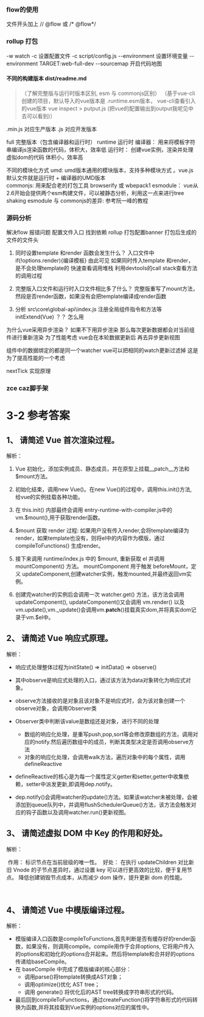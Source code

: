 ### flow的使用
文件开头加上 // @flow  或 /* @flow*/

### rollup 打包
-w watch
-c 设置配置文件 -c script/config.js
--environment 设置环境变量 --environment TARGET:web-full-dev
--sourcemap  开启代码地图

####  不同的构建版本 dist/readme.md 
  >（了解完整版与运行时版本区别, esm 与 commonjs区别）
  >（基于vue-cli创建的项目，默认导入的vue版本是 .runtime.esm版本， vue-cli查看引入的vue版本 vue inspect > putput.js (把vue的配置输出到output我呢见中去可以看到)）

.min.js  对应生产版本 
.js       对应开发版本

full      完整版本（包含编译器和运行时）
runtime   运行时
编译器： 用来将模板字符串编译js渲染函数的代码，体积大，效率低
运行时： 创建vue实例，渲染并处理虚拟dom的代码 体积小，效率高
  
   不同的模块化方式
umd:  umd版本通用的模块版本，支持多种模块方式 。vue.js默认文件就是运行时 + 编译器的UMD版本  
commonjs: 用来配合老的打包工具 browserify 或 wbepack1
esmodule： vue从2.6开始会提供两个esm构建文件，可以被静态分析，利用这一点来进行tree shaking
esmodule 与 commonjs的差异:  参考阮一峰的教程

### 源码分析
解决flow 报错问题
配置文件入口 找到依赖
rollup 打包配置banner 打包后生成的文件的文件头
1.  同时设置template 和render 函数会发生什么？
入口文件中if(!options.render){编译模板} 由此可见 如果同时传入template 和render，是不会处理template的
  快速查看调用堆栈 利用devtools的call stack查看方法的调用过程

2. 完整版入口文件和运行时入口文件相比多了什么？
完整版重写了mount方法，然段是否render函数，如果没有会把template编译成render函数

3. 分析
src\core\global-api\index.js 注册全局组件指令和方法等
initExtend(Vue) ？？ 怎么用

 为什么vue采用异步渲染？
 如果不下用异步渲染 那么每次更新数据都会对当前组件进行重新渲染 为了性能考虑 vue会在本轮数据更新后 再去异步更新视图

 组件中的数据绑定的都是同一个watcher vue可以把相同的watch更新过滤掉 这是为了提高性能的一个考虑

 nextTick 实现原理

 ### zce caz脚手架
 # 3-2 参考答案



## 1、 请简述 Vue 首次渲染过程。

解析：

1. Vue 初始化，添加实例成员、静态成员，并在原型上挂载__patch__方法和$mount方法。

2. 初始化结束，调用new Vue()。在new Vue()的过程中，调用this.init()方法, 给vue的实例挂载各种功能。

3. 在 this.init() 内部最终会调用 entry-runtime-with-compiler.js中的 vm.$mount(),用于获取render函数。

4.  $mount 获取 render 过程: 如果用户没有传入render,会将template编译为render，如果template也没有，则将el中的内容作为模版，通过 compileToFunctions() 生成render。

5. 接下来调用 runtime/index.js 中的 $mount, 重新获取 el 并调用 mountComponent() 方法。
    mountComponent 用于触发 beforeMount，定义 updateComponent,创建watcher实例，触发mounted,并最终返回vm实例。

6.  创建完watcher的实例后会调用一次 watcher.get() 方法，该方法会调用updateComponent(), updateComponent()又会调用 vm.render() 以及vm.update(),vm._update()会调用vm.**patch**()挂载真实dom,并将真实dom记录于vm.$el中。

   

## 2、 请简述 Vue 响应式原理。

解析：

- 响应式处理整体过程为initState() => initData() => observe()

- 其中observe是响应式处理的入口，通过该方法为data对象转化为响应式对象。

- observe方法接收的是对象且该对象不是响应式时，会为该对象创建一个observe对象，会调用Observer类

- Observer类中判断该value是数组还是对象，进行不同的处理
  - 数组的响应化处理，是重写push,pop,sort等会修改原数组的方法，调用对应的notify.然后遍历数组中的成员，判断其类型决定是否调用observe方法
  - 对象的响应化处理，会调用walk方法，遍历对象中的每个属性，调用defineReactive
  
- defineReactive的核心是为每一个属性定义getter和setter,getter中收集依赖，setter中派发更新,即调用dep.notify。

- dep.notify()会调用watcher的update()方法。如果该watcher未被处理，会被添加到queue队列中，并调用flushSchedulerQueue()方法，该方法会触发对应的钩子函数以及调用watcher.run()更新视图。

  



## 3、 请简述虚拟 DOM 中 Key 的作用和好处。

解析：

​    作用： 标识节点在当前层级的唯一性。
​    好处： 在执行 updateChildren 对比新旧 Vnode 的子节点差异时，通过设置 key 可以进行更高效的比较，便于复用节点。 降低创建销毁节点成本，从而减少 dom 操作，提升更新 dom 的性能。

  

​      

## 4、 请简述 Vue 中模版编译过程。

解析：

- 模版编译入口函数是compileToFunctions,首先判断是否有缓存好的render函数，如果没有，则调用compile。compile用作于合并options, 它将用户传入的options和初始化的options合并起来。然后将template和合并好的options传递给baseCompile。
- 在 baseCompile 中完成了模版编译的核心部分：
  - 调用parse()将template转换成AST对象；
  - 调用optimize()优化 AST tree；
  - 调用 generate() 将优化后的AST tree转换成字符串形式的代码。
- 最后回到compileToFunctions，通过createFunction()将字符串形式的代码转换为函数,并将其挂载到Vue实例的options对应的属性中。